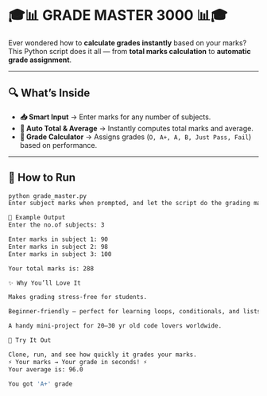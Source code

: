 # 🎓📊 GRADE MASTER 3000 📊🎓

Ever wondered how to **calculate grades instantly** based on your marks?  
This Python script does it all — from **total marks calculation** to **automatic grade assignment**.

---

## 🔍 What’s Inside
- **📥 Smart Input** → Enter marks for any number of subjects.  
- **🧮 Auto Total & Average** → Instantly computes total marks and average.  
- **🏅 Grade Calculator** → Assigns grades (`O, A+, A, B, Just Pass, Fail`) based on performance.  

---

## 🚀 How to Run
```bash
python grade_master.py
Enter subject marks when prompted, and let the script do the grading magic for you.

📌 Example Output
Enter the no.of subjects: 3

Enter marks in subject 1: 90
Enter marks in subject 2: 98
Enter marks in subject 3: 100

Your total marks is: 288

✨ Why You’ll Love It

Makes grading stress-free for students.

Beginner-friendly — perfect for learning loops, conditionals, and lists in Python.

A handy mini-project for 20–30 yr old code lovers worldwide.

🚀 Try It Out

Clone, run, and see how quickly it grades your marks.
⚡ Your marks → Your grade in seconds! ⚡
Your average is: 96.0

You got 'A+' grade
